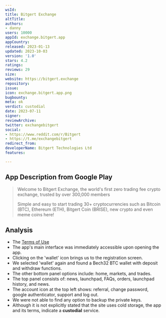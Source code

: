 ```yaml
---
wsId: 
title: Bitgert Exchange
altTitle: 
authors:
- danny
users: 10000
appId: exchange.bitgert.app
appCountry: 
released: 2023-01-13
updated: 2023-10-03
version: '1.0'
stars: 4.2
ratings: 
reviews: 29
size: 
website: https://bitgert.exchange
repository: 
issue: 
icon: exchange.bitgert.app.png
bugbounty: 
meta: ok
verdict: custodial
date: 2023-07-11
signer: 
reviewArchive: 
twitter: exchangebitgert
social:
- https://www.reddit.com/r/Bitgert
- https://t.me/exchangebitgert
redirect_from: 
developerName: Bitgert Technologies Ltd
features: 

---
```


## App Description from Google Play

> Welcome to Bitgert Exchange, the world's first zero trading fee crypto exchange, trusted by over 300,000 members
>
> Simple and easy to start trading 30+ cryptocurrencies such as Bitcoin (BTC), Ethereum (ETH), Bitgert Coin (BRISE), new crypto and even meme coins here!

## Analysis

- The [Terms of Use](https://bitgert.exchange/terms-of-use.html)
- The app's main interface was immediately accessible upon opening the app.
- Clicking on the 'wallet' icon brings us to the registration screen.
- We selected 'wallet' again and found a Bech32 BTC wallet with deposit and withdraw functions.
- The other bottom panel options include: home, markets, and trades. 
- The top panel consists of: news, launchpad, FAQs, orders, launchpad history, and news.
- The account icon at the top left shows: referral, change password, google authenticator, support and log out.
- We were not able to find any option to backup the private keys.
- Although it is not explicitly stated that the site uses cold storage, the app and its terms, indicate a **custodial** service.
